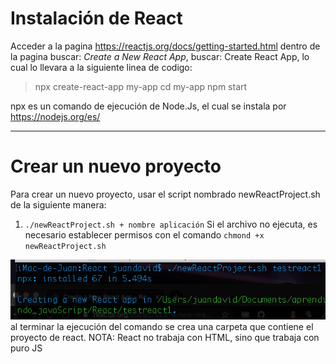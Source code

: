 # Instalación de React
Acceder a la pagina https://reactjs.org/docs/getting-started.html dentro de la pagina buscar: *Create a New React App*, buscar: Create React App, lo cual lo llevara a la siguiente linea de codigo:

> npx create-react-app my-app 
> cd my-app 
> npm start

npx es un comando de ejecución de Node.Js, el cual se instala por https://nodejs.org/es/
___

# Crear un nuevo proyecto
Para crear un nuevo proyecto, usar el script nombrado newReactProject.sh de la siguiente manera:

 1. `./newReactProject.sh + nombre aplicación`
 Si el archivo no ejecuta, es necesario establecer permisos con el comando `chmond +x newReactProject.sh`
 
![Ejecucion.sh](doc/Images/comandoExe.png)
al terminar la ejecución del comando se crea una carpeta que contiene el proyecto de react.
NOTA: React no trabaja con HTML, sino que trabaja con puro JS